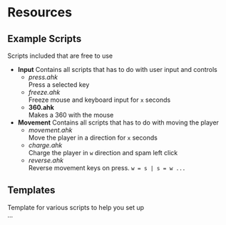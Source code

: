 # Resources

## Example Scripts
Scripts included that are free to use<br >
* **Input** Contains all scripts that has to do with user input and controls
    * *press.ahk*<br >
        Press a selected key
    * *freeze.ahk*<br >
        Freeze mouse and keyboard input for ``x`` seconds
    * **360.ahk**<br >
        Makes a 360 with the mouse
* **Movement** Contains all scripts that has to do with moving the player
    * *movement.ahk*<br >
        Move the player in a direction for ``x`` seconds
    * *charge.ahk*<br >
        Charge the player in ``w`` direction and spam left click
    * *reverse.ahk*<br >
        Reverse movement keys on press. ``w = s | s = w ...``

## Templates
Template for various scripts to help you set up<br >
...